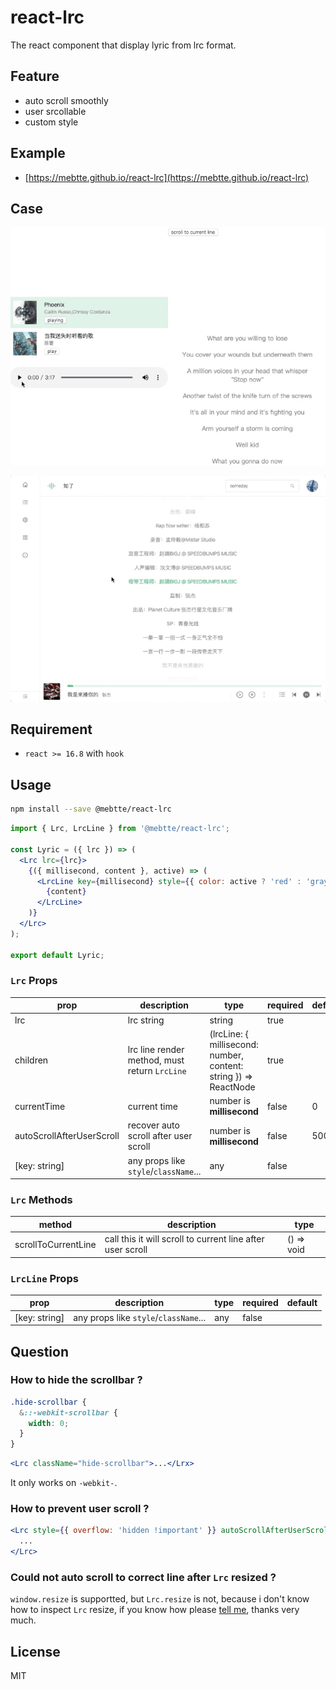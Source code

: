 # react-lrc

The react component that display lyric from lrc format.

## Feature

- auto scroll smoothly
- user srcollable
- custom style

## Example

- [https://mebtte.github.io/react-lrc](https://mebtte.github.io/react-lrc)

## Case

![](./case/demo.gif)

![](./case/cicada_default.gif)

## Requirement

- `react >= 16.8` with `hook`

## Usage

```sh
npm install --save @mebtte/react-lrc
```

```jsx
import { Lrc, LrcLine } from '@mebtte/react-lrc';

const Lyric = ({ lrc }) => (
  <Lrc lrc={lrc}>
    {({ millisecond, content }, active) => (
      <LrcLine key={millisecond} style={{ color: active ? 'red' : 'gray' }}>
        {content}
      </LrcLine>
    )}
  </Lrc>
);

export default Lyric;
```

### `Lrc` Props

| prop                      | description                                   | type                                                             | required | default |
| ------------------------- | --------------------------------------------- | ---------------------------------------------------------------- | -------- | ------- |
| lrc                       | lrc string                                    | string                                                           | true     |         |
| children                  | lrc line render method, must return `LrcLine` | (lrcLine: { millisecond: number, content: string }) => ReactNode | true     |         |
| currentTime               | current time                                  | number is **millisecond**                                        | false    | 0       |
| autoScrollAfterUserScroll | recover auto scroll after user scroll         | number is **millisecond**                                        | false    | 5000    |
| [key: string]             | any props like `style`/`className`...         | any                                                              | false    |         |

### `Lrc` Methods

| method              | description                                                | type       |
| ------------------- | ---------------------------------------------------------- | ---------- |
| scrollToCurrentLine | call this it will scroll to current line after user scroll | () => void |

### `LrcLine` Props

| prop          | description                           | type | required | default |
| ------------- | ------------------------------------- | ---- | -------- | ------- |
| [key: string] | any props like `style`/`className`... | any  | false    |         |

## Question

### How to hide the scrollbar ?

```css
.hide-scrollbar {
  &::-webkit-scrollbar {
    width: 0;
  }
}
```

```jsx
<Lrc className="hide-scrollbar">...</Lrx>
```

It only works on `-webkit-`.

### How to prevent user scroll ?

```jsx
<Lrc style={{ overflow: 'hidden !important' }} autoScrollAfterUserScroll={0}>
  ...
</Lrc>
```

### Could not auto scroll to correct line after `Lrc` resized ?

`window.resize` is supportted, but `Lrc.resize` is not, because i don't know how to inspect `Lrc` resize, if you know how please [tell me](https://github.com/mebtte/react-lrc/issues/1), thanks very much.

## License

MIT
